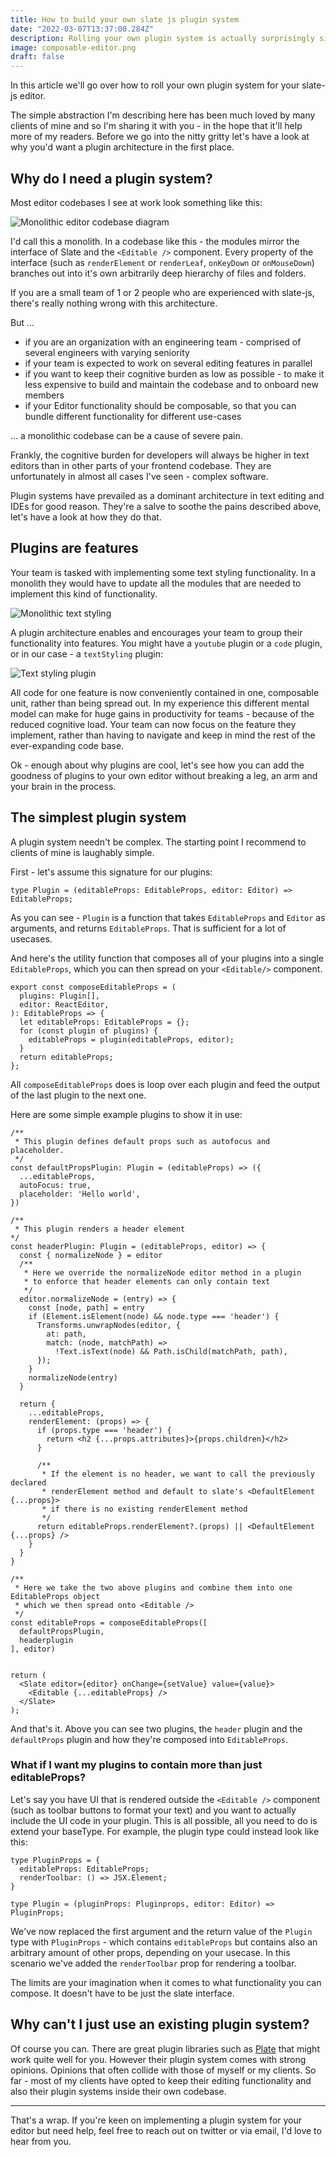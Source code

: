 ```yaml
---
title: How to build your own slate js plugin system
date: "2022-03-07T13:37:00.284Z"
description: Rolling your own plugin system is actually surprisingly simple. In this article I'll show you how.
image: composable-editor.png
draft: false
--- 
```


In this article we'll go over how to roll your own plugin system for your slate-js editor.

The simple abstraction I'm describing here has been much loved by many clients of mine and so I'm sharing it with you - in the hope that it'll help more of my readers. Before we go into the nitty gritty let's have a look at why you'd want a plugin architecture in the first place.

## Why do I need a plugin system?

Most editor codebases I see at work look something like this:

![Monolithic editor codebase diagram](monolithic-editor.png)

I'd call this a monolith. In a codebase like this - the modules mirror the interface of Slate and the `<Editable />` component. Every property of the interface (such as `renderElement` or `renderLeaf`, `onKeyDown` or `onMouseDown`) branches out into it's own arbitrarily deep hierarchy of files and folders.

If you are a small team of 1 or 2 people who are experienced with slate-js, there's really nothing wrong with this architecture.

But ...

- if you are an organization with an engineering team - comprised of several engineers with varying seniority
- if your team is expected to work on several editing features in parallel
- if you want to keep their cognitive burden as low as possible - to make it less expensive to build and maintain the codebase and to onboard new members
- if your Editor functionality should be composable, so that you can bundle different functionality for different use-cases

... a monolithic codebase can be a cause of severe pain.

Frankly, the cognitive burden for developers will always be higher in text editors than in other parts of your frontend codebase. They are unfortunately in almost all cases I've seen - complex software.

Plugin systems have prevailed as a dominant architecture in text editing and IDEs for good reason. They're a salve to soothe the pains described above, let's have a look at how they do that.

## Plugins are features

Your team is tasked with implementing some text styling functionality. In a monolith they would have to update all the modules that are needed to implement this kind of functionality.

![Monolithic text styling](text-styling-monolith.png)

A plugin architecture enables and encourages your team to group their functionality into features. You might have a `youtube` plugin or a `code` plugin, or in our case - a `textStyling` plugin:

![Text styling plugin](composable-editor.png)

All code for one feature is now conveniently contained in one, composable unit, rather than being spread out. In my experience this different mental model can make for huge gains in productivity for teams - because of the reduced cognitive load. Your team can now focus on the feature they implement, rather than having to navigate and keep in mind the rest of the ever-expanding code base.

Ok - enough about why plugins are cool, let's see how you can add the goodness of plugins to your own editor without breaking a leg, an arm and your brain in the process.

## The simplest plugin system

A plugin system needn't be complex. The starting point I recommend to clients of mine is laughably simple.

First - let's assume this signature for our plugins:

```tsx
type Plugin = (editableProps: EditableProps, editor: Editor) => EditableProps;
```

As you can see - `Plugin` is a function that takes `EditableProps` and `Editor` as arguments, and returns `EditableProps`. That is sufficient for a lot of usecases.

And here's the utility function that composes all of your plugins into a single `EditableProps`, which you can then spread on your `<Editable/>` component.

```tsx
export const composeEditableProps = (
  plugins: Plugin[],
  editor: ReactEditor,
): EditableProps => {
  let editableProps: EditableProps = {};
  for (const plugin of plugins) {
    editableProps = plugin(editableProps, editor);
  }
  return editableProps;
};
```

All `composeEditableProps` does is loop over each plugin and feed the output of the last plugin to the next one.

Here are some simple example plugins to show it in use:

```tsx
/**
 * This plugin defines default props such as autofocus and placeholder.
 */
const defaultPropsPlugin: Plugin = (editableProps) => ({
  ...editableProps,
  autoFocus: true,
  placeholder: 'Hello world',
})

/**
 * This plugin renders a header element
*/
const headerPlugin: Plugin = (editableProps, editor) => {
  const { normalizeNode } = editor
  /**
   * Here we override the normalizeNode editor method in a plugin
   * to enforce that header elements can only contain text
   */
  editor.normalizeNode = (entry) => {
    const [node, path] = entry
    if (Element.isElement(node) && node.type === 'header') {
      Transforms.unwrapNodes(editor, {
        at: path,
        match: (node, matchPath) =>
          !Text.isText(node) && Path.isChild(matchPath, path),
      });
    }
    normalizeNode(entry)
  }

  return {
    ...editableProps,
    renderElement: (props) => {
      if (props.type === 'header') {
        return <h2 {...props.attributes}>{props.children}</h2>
      }
      
      /**
       * If the element is no header, we want to call the previously declared
       * renderElement method and default to slate's <DefaultElement {...props}>
       * if there is no existing renderElement method
       */
      return editableProps.renderElement?.(props) || <DefaultElement {...props} />
    }
  }
}

/**
 * Here we take the two above plugins and combine them into one EditableProps object
 * which we then spread onto <Editable />
 */
const editableProps = composeEditableProps([
  defaultPropsPlugin,
  headerplugin
], editor)


return (
  <Slate editor={editor} onChange={setValue} value={value}>
    <Editable {...editableProps} />
  </Slate>
);
```

And that's it. Above you can see two plugins, the `header` plugin and the `defaultProps` plugin and how they're composed into `EditableProps`.

### What if I want my plugins to contain more than just editableProps?

Let's say you have UI that is rendered outside the `<Editable />` component (such as toolbar buttons to format your text) and you want to actually include the UI code in your plugin.
This is all possible, all you need to do is extend your baseType.  For example, the plugin type could instead look like this:

```tsx
type PluginProps = {
  editableProps: EditableProps;
  renderToolbar: () => JSX.Element;
}

type Plugin = (pluginProps: Pluginprops, editor: Editor) => PluginProps;
```

We've now replaced the first argument and the return value of the `Plugin` type with `PluginProps` - which contains `editableProps` but contains also an arbitrary amount of other props, depending on your usecase. In this scenario we've added the `renderToolbar` prop for rendering a toolbar.

The limits are your imagination when it comes to what functionality you can compose. It doesn't have to be just the slate interface.

## Why can't I just use an existing plugin system?

Of course you can. There are great plugin libraries such as [Plate](https://plate.udecode.io/) that might work quite well for you. However their plugin system comes with strong opinions. Opinions that often collide with those of myself or my clients. So far - most of my clients have opted to keep their editing functionality and also their plugin systems inside their own codebase.

---

That's a wrap. If you're keen on implementing a plugin system for your editor but need help, feel free to reach out on twitter or via email, I'd love to hear from you.
